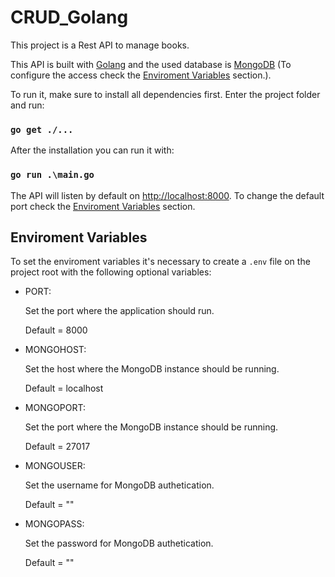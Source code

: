 # CRUD_Golang

This project is a Rest API to manage books.

This API is built with [Golang](https://golang.org) and the used database is [MongoDB](www.mongodb.com/) (To configure the access check the [Enviroment Variables](#EnviromentVariables) section.).

To run it, make sure to install all dependencies first. Enter the project folder and run:

### `go get ./...`

After the installation you can run it with:

### `go run .\main.go`

The API will listen by default on [http://localhost:8000](http://localhost:8000). To change the default port check the [Enviroment Variables](#EnviromentVariables) section.

## <a name="EnviromentVariables"></a>Enviroment Variables

To set the enviroment variables it's necessary to create a `.env` file on the project root with the following optional variables:

- PORT:

  Set the port where the application should run.

  Default = 8000

- MONGOHOST:

  Set the host where the MongoDB instance should be running.

  Default = localhost

- MONGOPORT:

  Set the port where the MongoDB instance should be running.

  Default = 27017

- MONGOUSER:

  Set the username for MongoDB authetication.

  Default = ""

- MONGOPASS:

  Set the password for MongoDB authetication.

  Default = ""

